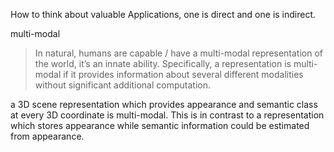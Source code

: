 How to think about valuable Applications, one is direct and one is indirect.



multi-modal

> In natural, humans are capable / have a multi-modal representation of the world, it’s an innate ability. Specifically, a representation is multi-modal if it provides information about several different modalities without significant additional computation.





a 3D scene representation which provides appearance and semantic class at every 3D coordinate is multi-modal. This is in contrast to a representation which stores appearance while semantic information could be estimated from appearance.
